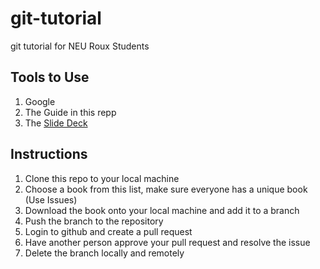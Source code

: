# git-tutorial
git tutorial for NEU Roux Students

## Tools to Use
1. Google
2. The Guide in this repp
3. The [Slide Deck](https://docs.google.com/presentation/d/19rCdLBMFd_Ew36ubbbhBunv3dN6EWXf5WMEo2YUO4j8/edit?usp=sharing)


## Instructions
1. Clone this repo to your local machine
2. Choose a book from this list, make sure everyone has a unique book (Use Issues)
3. Download the book onto your local machine and add it to a branch
4. Push the branch to the repository
5. Login to github and create a pull request
6. Have another person approve your pull request and resolve the issue
7. Delete the branch locally and remotely
